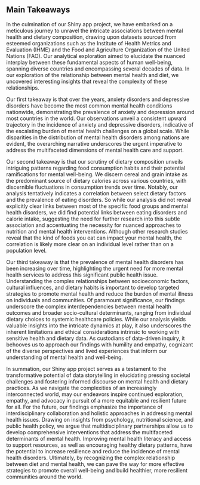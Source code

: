 
## Main Takeaways

In the culmination of our Shiny app project, we have embarked on a meticulous journey to unravel the intricate associations between mental health and dietary composition, drawing upon datasets sourced from esteemed organizations such as the Institute of Health Metrics and Evaluation (IHME) and the Food and Agriculture Organization of the United Nations (FAO). Our analytical exploration aimed to elucidate the nuanced interplay between these fundamental aspects of human well-being, spanning diverse countries and encompassing several decades of data. In our exploration of the relationship between mental health and diet, we uncovered interesting insights that reveal the complexity of these relationships. 

Our first takeaway is that over the years, anxiety disorders and depressive disorders have become the most common mental health conditions nationwide, demonstrating the prevalence of anxiety and depression around most countries in the world. Our observations unveil a consistent upward trajectory in the incidence of anxiety and depressive disorders, indicative of the escalating burden of mental health challenges on a global scale. While disparities in the distribution of mental health disorders among nations are evident, the overarching narrative underscores the urgent imperative to address the multifaceted dimensions of mental health care and support.

Our second takeaway is that our scrutiny of dietary composition unveils intriguing patterns regarding food consumption habits and their potential ramifications for mental well-being. We discern cereal and grain intake as the predominant source of dietary calories across various countries, with discernible fluctuations in consumption trends over time. Notably, our analysis tentatively indicates a correlation between select dietary factors and the prevalence of eating disorders. So while our analysis did not reveal explicitly clear links between most of the specific food groups and mental health disorders, we did find potential links between eating disorders and calorie intake, suggesting the need for further research into this subtle association and accentuating the necessity for nuanced approaches to nutrition and mental health interventions. Although other research studies reveal that the kind of foods you eat can impact your mental health, the correlation is likely more clear on an individual level rather than on a population level. 

Our third takeaway is that the prevalence of mental health disorders has been increasing over time, highlighting the urgent need for more mental health services to address this significant public health issue. Understanding the complex relationships between socioeconomic factors, cultural influences, and dietary habits is important to develop targeted strategies to promote mental health and reduce the burden of mental illness on individuals and communities. Of paramount significance, our findings underscore the complex interdependencies between mental health outcomes and broader socio-cultural determinants, ranging from individual dietary choices to systemic healthcare policies. While our analysis yields valuable insights into the intricate dynamics at play, it also underscores the inherent limitations and ethical considerations intrinsic to working with sensitive health and dietary data. As custodians of data-driven inquiry, it behooves us to approach our findings with humility and empathy, cognizant of the diverse perspectives and lived experiences that inform our understanding of mental health and well-being.

In summation, our Shiny app project serves as a testament to the transformative potential of data storytelling in elucidating pressing societal challenges and fostering informed discourse on mental health and dietary practices. As we navigate the complexities of an increasingly interconnected world, may our endeavors inspire continued exploration, empathy, and advocacy in pursuit of a more equitable and resilient future for all. For the future, our findings emphasize the importance of interdisciplinary collaboration and holistic approaches in addressing mental health issues. Drawing on insights from psychology, nutritional science, and public health policy, we argue that multidisciplinary partnerships allow us to develop comprehensive interventions that address the multifaceted determinants of mental health. Improving mental health literacy and access to support resources, as well as encouraging healthy dietary patterns, have the potential to increase resilience and reduce the incidence of mental health disorders. Ultimately, by recognizing the complex relationship between diet and mental health, we can pave the way for more effective strategies to promote overall well-being and build healthier, more resilient communities around the world.

